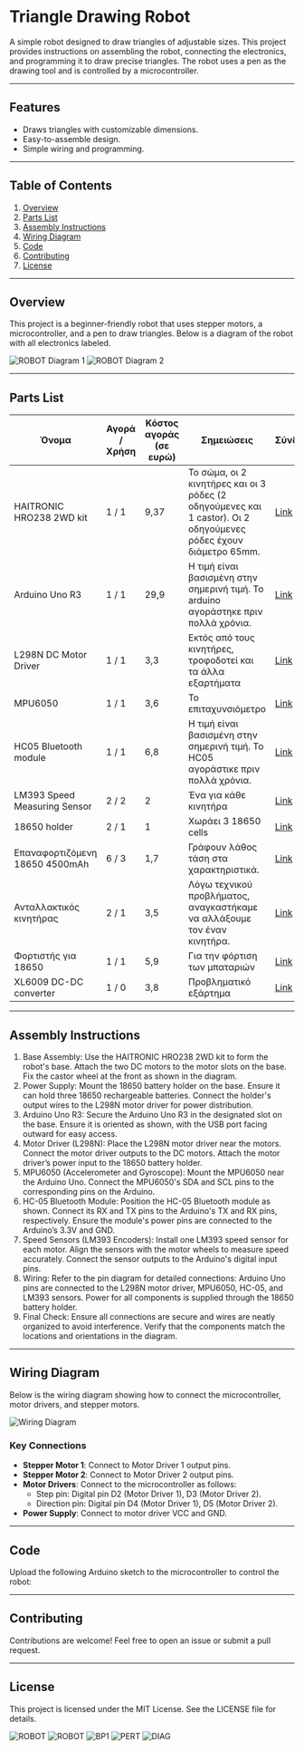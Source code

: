 # Triangle Drawing Robot

A simple robot designed to draw triangles of adjustable sizes. This project provides instructions on assembling the robot, connecting the electronics, and programming it to draw precise triangles. The robot uses a pen as the drawing tool and is controlled by a microcontroller.

---

## Features
- Draws triangles with customizable dimensions.
- Easy-to-assemble design.
- Simple wiring and programming.

---

## Table of Contents
1. [Overview](#overview)
2. [Parts List](#parts-list)
3. [Assembly Instructions](#assembly-instructions)
4. [Wiring Diagram](#wiring-diagram)
5. [Code](#code)
6. [Contributing](#contributing)
7. [License](#license)

---

## Overview
This project is a beginner-friendly robot that uses stepper motors, a microcontroller, and a pen to draw triangles. Below is a diagram of the robot with all electronics labeled.

![ROBOT Diagram 1](images/all.png)
![ROBOT Diagram 2](images/all_diag.png)

---

## Parts List
| **Όνομα**                              | **Αγορά / Χρήση** | **Κόστος αγοράς (σε ευρώ)** | **Σημειώσεις**                                                                                       | **Σύνδεσμος**                                                                                         |
|--------------------------------------|-------------------|----------------------------|---------------------------------------------------------------------------------------------------|------------------------------------------------------------------------------------------------------|
| HAITRONIC HRO238 2WD kit            | 1 / 1             | 9,37                       | Το σώμα, οι 2 κινητήρες και οι 3 ρόδες (2 οδηγούμενες και 1 castor). Οι 2 οδηγούμενες ρόδες έχουν διάμετρο 65mm. | [Link](https://grobotronics.com/robot-smart-car-2wd.html)                                            |
| Arduino Uno R3                      | 1 / 1             | 29,9                       | Η τιμή είναι βασισμένη στην σημερινή τιμή. Το arduino αγοράστηκε πριν πολλά χρόνια.                | [Link](https://grobotronics.com/arduino-uno-rev3.html)                                               |
| L298N DC Motor Driver               | 1 / 1             | 3,3                        | Εκτός από τους κινητήρες, τροφοδοτεί και τα άλλα εξαρτήματα                                       | [Link](https://www.skroutz.gr/s/8858788/Stepper-Driver-L298N-Dual-H-Bridge-Module-gia-Arduino-L298N.html) |
| MPU6050                             | 1 / 1             | 3,6                        | Το επιταχυνσιόμετρο                                                                               | [Link](https://grobotronics.com/gy-521-mpu6050-3-axis-gyroscope-and-accelerometer-imu.html)           |
| HC05 Bluetooth module               | 1 / 1             | 6,8                        | Η τιμή είναι βασισμένη στην σημερινή τιμή. Το HC05 αγοράστικε πριν πολλά χρόνια.                  | [Link](https://grobotronics.com/bluetooth-module-for-arduino-hc05.html)                              |
| LM393 Speed Measuring Sensor        | 2 / 2             | 2                          | Ένα για κάθε κινητήρα                                                                            | [Link](https://www.skroutz.gr/s/46025265/Aisthitiras-Yperythron-HR0172.html)                          |
| 18650 holder                        | 2 / 1             | 1                          | Χωράει 3 18650 cells                                                                             | [Link](https://grobotronics.com/3x18650-wire-leads.html)                                              |
| Επαναφορτιζόμενη 18650 4500mAh      | 6 / 3             | 1,7                        | Γράφουν λάθος τάση στα χαρακτηριστικά.                                                           | [Link](https://www.skroutz.gr/s/57534279/Epanafortizomeni-Mpataria-18650-Li-ion-4500mAh-1tmch.html)    |
| Ανταλλακτικός κινητήρας              | 2 / 1             | 3,5                        | Λόγω τεχνικού προβλήματος, αναγκαστήκαμε να αλλάξουμε τον έναν κινητήρα.                          | [Link](https://www.skroutz.gr/s/23351882/Car-Robot-Plastic-Tire-Wheel-DC-Gear-Motor-gia-Arduino-HR0243.html) |
| Φορτιστής για 18650                 | 1 / 1             | 5,9                        | Για την φόρτιση των μπαταριών                                                                    | [Link](https://www.skroutz.gr/s/37337834/MS-5D84A-Fortistis-4-Mpatarion-Li-ion-Megethous-18650-16340.html) |
| XL6009 DC-DC converter              | 1 / 0             | 3,8                        | Προβληματικό εξάρτημα                                                                            | [Link](https://grobotronics.com/dc-dc-converter-step-up-1.25-35v-3a.html)                              |


---

## Assembly Instructions
1. Base Assembly:
Use the HAITRONIC HRO238 2WD kit to form the robot's base.
Attach the two DC motors to the motor slots on the base.
Fix the castor wheel at the front as shown in the diagram.
2. Power Supply:
Mount the 18650 battery holder on the base.
Ensure it can hold three 18650 rechargeable batteries.
Connect the holder's output wires to the L298N motor driver for power distribution.
3. Arduino Uno R3:
Secure the Arduino Uno R3 in the designated slot on the base.
Ensure it is oriented as shown, with the USB port facing outward for easy access.
4. Motor Driver (L298N):
Place the L298N motor driver near the motors.
Connect the motor driver outputs to the DC motors.
Attach the motor driver’s power input to the 18650 battery holder.
5. MPU6050 (Accelerometer and Gyroscope):
Mount the MPU6050 near the Arduino Uno.
Connect the MPU6050's SDA and SCL pins to the corresponding pins on the Arduino.
6. HC-05 Bluetooth Module:
Position the HC-05 Bluetooth module as shown.
Connect its RX and TX pins to the Arduino's TX and RX pins, respectively.
Ensure the module's power pins are connected to the Arduino’s 3.3V and GND.
7. Speed Sensors (LM393 Encoders):
Install one LM393 speed sensor for each motor.
Align the sensors with the motor wheels to measure speed accurately.
Connect the sensor outputs to the Arduino's digital input pins.
8. Wiring:
Refer to the pin diagram for detailed connections:
Arduino Uno pins are connected to the L298N motor driver, MPU6050, HC-05, and LM393 sensors.
Power for all components is supplied through the 18650 battery holder.
9. Final Check:
Ensure all connections are secure and wires are neatly organized to avoid interference.
Verify that the components match the locations and orientations in the diagram.


---

## Wiring Diagram
Below is the wiring diagram showing how to connect the microcontroller, motor drivers, and stepper motors.

![Wiring Diagram](images/bp1.png)

### Key Connections
- **Stepper Motor 1**: Connect to Motor Driver 1 output pins.
- **Stepper Motor 2**: Connect to Motor Driver 2 output pins.
- **Motor Drivers**: Connect to the microcontroller as follows:
  - Step pin: Digital pin D2 (Motor Driver 1), D3 (Motor Driver 2).
  - Direction pin: Digital pin D4 (Motor Driver 1), D5 (Motor Driver 2).
- **Power Supply**: Connect to motor driver VCC and GND.

---

## Code
Upload the following Arduino sketch to the microcontroller to control the robot:



---

## Contributing
Contributions are welcome! Feel free to open an issue or submit a pull request.

---

## License
This project is licensed under the MIT License. See the LICENSE file for details.





![ROBOT](images/all.png)
![ROBOT](images/all_diag.png)
![BP1](images/bp1.png)
![PERT](images/test.png)
![DIAG](images/diag.png)
